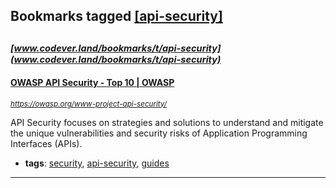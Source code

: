 ## Bookmarks tagged [[api-security]](https://www.codever.land/search?q=[api-security])

_<sup><sup>[www.codever.land/bookmarks/t/api-security](www.codever.land/bookmarks/t/api-security)</sup></sup>_
---
#### [OWASP API Security - Top 10 | OWASP](https://owasp.org/www-project-api-security/)
_<sup>https://owasp.org/www-project-api-security/</sup>_

API Security focuses on strategies and solutions to understand and mitigate the unique vulnerabilities and security risks of Application Programming Interfaces (APIs).
* **tags**: [security](../tagged/security.md), [api-security](../tagged/api-security.md), [guides](../tagged/guides.md)
---
